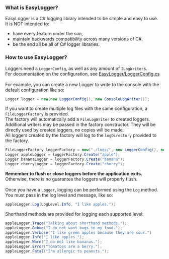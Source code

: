 ### What is EasyLogger?

EasyLogger is a C# logging library intended to be simple and easy to use.\
It is NOT intended to:

- have every feature under the sun,
- maintain backwards compatibility across many versions of C#,
- be the end all be all of C# logger libraries.

### How to use EasyLogger?

Loggers need a `LoggerConfig`, as well as any amount of `ILogWriter`s.\
For documentation on the configuration,
see [EasyLogger/LoggerConfig.cs](https://github.com/EvelynTSMG/EasyLogger/blob/main/EasyLogger/LoggerConfig.cs)\
\
For example, you can create a new Logger to write to the console with the default configuration like so:

```csharp
Logger logger = new(new LoggerConfig(), new ConsoleLogWriter());
```

If you want to create multiple log files with the same configuration, a `FileLoggerFactory` is provided.\
The factory will automatically add a `FileLogWriter` to created loggers.\
Additional writers may be passed in the factory constructor.
They will be directly used by created loggers, no copies will be made.\
All loggers created by the factory will log to the `logDirectory` provided to the factory.

```csharp
FileLoggerFactory loggerFactory = new("./logs/", new LoggerConfig(), new ConsoleLogWriter());
Logger appleLogger = loggerFactory.Create("apple");
Logger bananaLogger = loggerFactory.Create("banana");
Logger cherryLogger = loggerFactory.Create("cherry");
```

**Remember to flush or close loggers before the application exits.**
Otherwise, there is no guarantee the loggers will properly flush.\
\
Once you have a `Logger`, logging can be performed using the `Log` method.
You must pass in the log level and message, like so:

```csharp
appleLogger.Log(LogLevel.Info, "I like apples.");
```

Shorthand methods are provided for logging each supported level:

```csharp
appleLogger.Trace("Talking about shorthand methods.");
appleLogger.Debug("I do not want bugs in my food.");
appleLogger.Verbose("I like green apples because they are sour.")
appleLogger.Info("I like apples.");
appleLogger.Warn("I do not like bananas.");
appleLogger.Error("Tomatoes are a berry.");
appleLogger.Fatal("I'm allergic to peanuts.");
```
